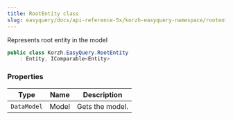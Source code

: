 ```yaml
---
title: RootEntity class
slug: easyquery/docs/api-reference-5x/korzh-easyquery-namespace/rootentity-class
---
```



Represents root entity in the model
```csharp
public class Korzh.EasyQuery.RootEntity
    : Entity, IComparable<Entity>

```

### Properties

| Type | Name | Description | 
| --- | --- | --- | 
| `DataModel` | Model | Gets the model. |